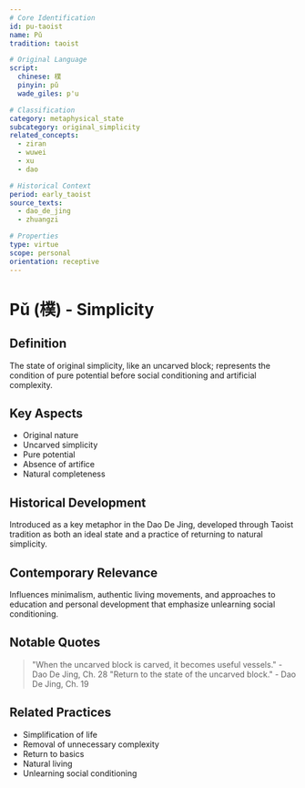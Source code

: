 ```yaml
---
# Core Identification
id: pu-taoist
name: Pǔ
tradition: taoist

# Original Language
script:
  chinese: 樸
  pinyin: pǔ
  wade_giles: p'u

# Classification
category: metaphysical_state
subcategory: original_simplicity
related_concepts:
  - ziran
  - wuwei
  - xu
  - dao

# Historical Context
period: early_taoist
source_texts:
  - dao_de_jing
  - zhuangzi

# Properties
type: virtue
scope: personal
orientation: receptive
---
```


# Pǔ (樸) - Simplicity

## Definition
The state of original simplicity, like an uncarved block; represents the condition of pure potential before social conditioning and artificial complexity.

## Key Aspects
- Original nature
- Uncarved simplicity
- Pure potential
- Absence of artifice
- Natural completeness

## Historical Development
Introduced as a key metaphor in the Dao De Jing, developed through Taoist tradition as both an ideal state and a practice of returning to natural simplicity.

## Contemporary Relevance
Influences minimalism, authentic living movements, and approaches to education and personal development that emphasize unlearning social conditioning.

## Notable Quotes
> "When the uncarved block is carved, it becomes useful vessels." - Dao De Jing, Ch. 28
> "Return to the state of the uncarved block." - Dao De Jing, Ch. 19

## Related Practices
- Simplification of life
- Removal of unnecessary complexity
- Return to basics
- Natural living
- Unlearning social conditioning